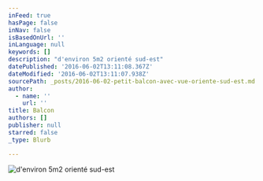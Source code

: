 ```yaml
---
inFeed: true
hasPage: false
inNav: false
isBasedOnUrl: ''
inLanguage: null
keywords: []
description: "d'environ 5m2 orienté sud-est"
datePublished: '2016-06-02T13:11:08.367Z'
dateModified: '2016-06-02T13:11:07.938Z'
sourcePath: _posts/2016-06-02-petit-balcon-avec-vue-oriente-sud-est.md
author:
  - name: ''
    url: ''
title: Balcon
authors: []
publisher: null
starred: false
_type: Blurb

---
```

![d'environ 5m2 orienté sud-est](https://the-grid-user-content.s3-us-west-2.amazonaws.com/a2814103-80f1-4a7e-9911-90f9bfc51bb6.jpg)